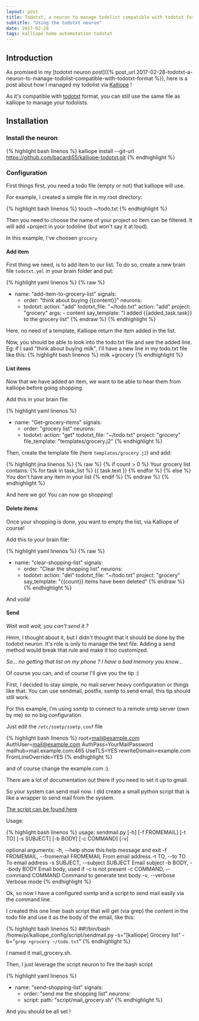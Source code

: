 ```yaml
---
layout: post
title: Todotxt, a neuron to manage todolist compatible with todotxt format!
subtitle: "Using the todotxt neuron"
date: 2017-02-28
tags: kalliope home automotation todotxt
---
```


## Introduction

As promised in my [todotxt neuron post]({% post_url 2017-02-28-todotxt-a-neuron-to-manage-todolist-compatible-with-todotxt-format %}), here is a post about how I managed my todolist via [Kalliope](https://kalliope-project.github.io/) !

As it's compatible with [todotxt](http://todotxt.com/) format, you can still use the same file as kalliope to manage your todolists.


## Installation

### Install the neuron

{% highlight bash linenos %}
kalliope install --git-url https://github.com/bacardi55/kalliope-todotxt.git
{% endhighlight %}

### Configuration

First things first, you need a todo file (empty or not) that kalliope will use.

For example, I created a simple file in my root directory:

{% highlight bash linenos %}
touch ~/todo.txt
{% endhighlight %}

Then you need to choose the name of your project so item can be filtered. It will add +project in your todoline (but won't say it at loud).

In this example, I've choosen ```grocery```

#### Add item

First thing we need, is to add item to our list. To do so, create a new brain file ```todotxt.yml``` in your brain folder and put:

{% highlight yaml linenos %}
{% raw %}
  - name: "add-item-to-grocery-list"
    signals:
      - order: "think about buying {{content}}"
    neurons:
      - todotxt:
          action: "add"
          todotxt_file: "~/todo.txt"
          action: "add"
          project: "grocery"
          args:
              - content
          say_template: "I added {{added_task.task}} to the grocery list"
{% endraw %}
{% endhighlight %}

Here, no need of a template, Kalliope return the item added in the list.

Now, you should be able to look into the todo.txt file and see the added line. Eg: if I said "think about buying milk", I'll have a new line in my todo.txt file like this:
{% highlight bash linenos %}
milk +grocery
{% endhighlight %}

#### List items

Now that we have added an item, we want to be able to hear them from kalliope before going shopping.

Add this in your brain file:

{% highlight yaml linenos %}
  - name: "Get-grocery-items"
    signals:
      - order: "grocery list"
    neurons:
      - todotxt:
          action: "get"
          todotxt_file: "~/todo.txt"
          project: "grocery"
          file_template: "templates/grocery.j2"
{% endhighlight %}

Then, create the template file (here ```templates/grocery.j2```) and add:

{% highlight jina linenos %}
{% raw %}
{% if count > 0 %}
    Your grocery list contains:
    {% for task in task_list %}
        {{ task.text  }}
    {% endfor %}
{% else %}
    You don't have any item in your list
{% endif %}
{% endraw %}
{% endhighlight %}

And here we go! You can now go shopping!

#### Delete items

Once your shopping is done, you want to empty the list, via Kalliope of course!

Add this to your brain file:

{% highlight yaml linenos %}
{% raw %}
  - name: "clear-shopping-list"
    signals:
      - order: "Clear the shopping list"
    neurons:
      - todotxt:
          action: "del"
          todotxt_file: "~/todo.txt"
          project: "grocery"
          say_template: "{{count}} items have been deleted"
{% endraw %}
{% endhighlight %}

And voilà!


#### Send

*Wait wait wait, you can't send it ?*

Hmm, I thought about it, but I didn't thought that it should be done by the todotxt neuron. It's role is only to manage the text file. Adding a send method would break that rule and make it too customized.

*So… no getting that list on my phone ? I have a bad memory you know…*

Of course you can, and of course I'll give you the tip :)

First, I decided to stay simple, no mail server heavy configuration or things like that. You can use sendmail, postfix, ssmtp to send email, this tip should still work.

For this example, I'm using ssmtp to connect to a remote smtp server (own by me) so no big configuration.

Just edit the ```/etc/ssmtp/ssmtp.conf``` file

{% highlight bash linenos %}
root=mail@example.com
AuthUser=mail@example.com
AuthPass=YourMailPassword
mailhub=mail.example.com:465
UseTLS=YES
rewriteDomain=example.com
FromLineOverride=YES
{% endhighlight %}

and of course change the example.com :).

There are a lot of documentation out there if you need to set it up to gmail.

So your system can send mail now. I did create a small python script that is like a wrapper to send mail from the system.

[The script can be found here](https://github.com/bacardi55/kalliope-starter55/blob/master/script/sendmail.tpl.py)

Usage:

{% highlight bash linenos %}
usage: sendmail.py [-h] [-f FROMEMAIL] [-t TO] [-s SUBJECT] [-b BODY]
                   [-c COMMAND] [-v]

optional arguments:
  -h, --help            show this help message and exit
  -f FROMEMAIL, --fromemail FROMEMAIL
                        From email address
  -t TO, --to TO        To email address
  -s SUBJECT, --subject SUBJECT
                        Email subject
  -b BODY, --body BODY  Email body, used if -c is not present
  -c COMMAND, --command COMMAND
                        Command to generate text body
  -v, --verbose         Verbose mode
{% endhighlight %}

Ok, so now I have a configured ssmtp and a script to send mail easily via the command line.

I created this one liner bash script that will get (via grep) the content in the todo file and use it as the body of the email, like this:

{% highlight bash linenos %}
##!/bin/bash
/home/pi/kalliope_config/script/sendmail.py -s="[kalliope] Grocery list" -b="`grep +grocery ~/todo.txt`"
{% endhighlight %}

I named it mail_grocery.sh.

Then, I just leverage the script neuron to fire the bash script


{% highlight yaml linenos %}
  - name: "send-shopping-list"
    signals:
      - order: "send me the shopping list"
    neurons:
      - script:
          path: "script/mail_grocery.sh"
{% endhighlight %}

And you should be all set !
